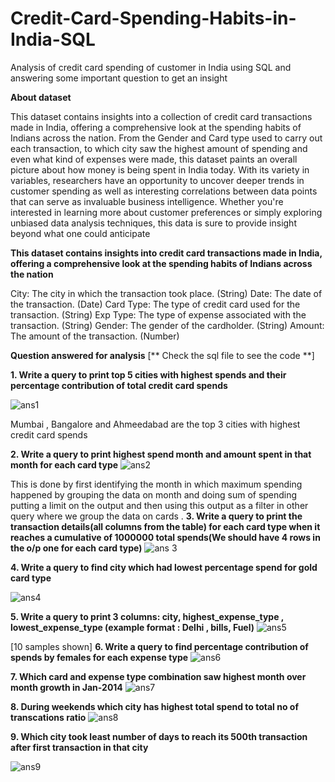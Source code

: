 # Credit-Card-Spending-Habits-in-India-SQL
Analysis of credit card spending of customer in India using SQL and answering some important question to get an insight

**About dataset**

This dataset contains insights into a collection of credit card transactions made in India, offering a comprehensive look at the spending habits of Indians across the nation. From the Gender and Card type used to carry out each transaction, to which city saw the highest amount of spending and even what kind of expenses were made, this dataset paints an overall picture about how money is being spent in India today. With its variety in variables, researchers have an opportunity to uncover deeper trends in customer spending as well as interesting correlations between data points that can serve as invaluable business intelligence. Whether you're interested in learning more about customer preferences or simply exploring unbiased data analysis techniques, this data is sure to provide insight beyond what one could anticipate

**This dataset contains insights into credit card transactions made in India, offering a comprehensive look at the spending habits of Indians across the nation**

City: The city in which the transaction took place. (String)
Date: The date of the transaction. (Date)
Card Type: The type of credit card used for the transaction. (String)
Exp Type: The type of expense associated with the transaction. (String)
Gender: The gender of the cardholder. (String)
Amount: The amount of the transaction. (Number)

**Question answered for analysis**  [** Check the sql file to see the code **]

**1. Write a query to print top 5 cities with highest spends and their percentage contribution of total credit card spends**
     
   ![ans1](https://github.com/rohit951994/Credit-Card-Spending-Habits-in-India-SQL/assets/72706872/55eaebdb-25b6-45ee-9c26-d264144a4cfe)
   
   Mumbai , Bangalore and Ahmeedabad are the top 3 cities with highest credit card spends
   
**2. Write a query to print highest spend month and amount spent in that month for each card type**
   ![ans2](https://github.com/rohit951994/Credit-Card-Spending-Habits-in-India-SQL/assets/72706872/49bdd34b-bf64-41c5-8e15-cf77d1b91321)
  
  This is done by first identifying the month in which maximum spending happened by grouping the data on month and doing sum of spending putting a limit on the output and then using this output as a filter in other query where we group the data on cards .
**3. Write a query to print the transaction details(all columns from the table) for each card type when
   it reaches a cumulative of 1000000 total spends(We should have 4 rows in the o/p one for each card type)**
   ![ans 3](https://github.com/rohit951994/Credit-Card-Spending-Habits-in-India-SQL/assets/72706872/847189c3-876a-4c3c-b421-c4976545d6ad)

**4. Write a query to find city which had lowest percentage spend for gold card type**
  
  ![ans4](https://github.com/rohit951994/Credit-Card-Spending-Habits-in-India-SQL/assets/72706872/1692c5ab-a56a-4f2e-90d2-52da67b4a762)

**5. Write a query to print 3 columns: city, highest_expense_type , lowest_expense_type (example format : Delhi , bills, Fuel)**
   ![ans5](https://github.com/rohit951994/Credit-Card-Spending-Habits-in-India-SQL/assets/72706872/d2adc2e3-4783-4feb-851c-1bfc9e914ef8)
   
   [10 samples shown] 
**6. Write a query to find percentage contribution of spends by females for each expense type**
   ![ans6](https://github.com/rohit951994/Credit-Card-Spending-Habits-in-India-SQL/assets/72706872/77d2328e-7e25-4571-bdeb-61f3ca1e9278)

**7. Which card and expense type combination saw highest month over month growth in Jan-2014**
   ![ans7](https://github.com/rohit951994/Credit-Card-Spending-Habits-in-India-SQL/assets/72706872/4e8c4369-3840-47a1-9550-449bdef3cfb1)

**8. During weekends which city has highest total spend to total no of transcations ratio**
   ![ans8](https://github.com/rohit951994/Credit-Card-Spending-Habits-in-India-SQL/assets/72706872/ff60e474-ab96-4d58-9af0-b0d79e253e1f)

**9. Which city took least number of days to reach its 500th transaction after first transaction in that city**
   
   ![ans9](https://github.com/rohit951994/Credit-Card-Spending-Habits-in-India-SQL/assets/72706872/ad24d3ef-e573-4340-bb9d-d6c034b718cc)
